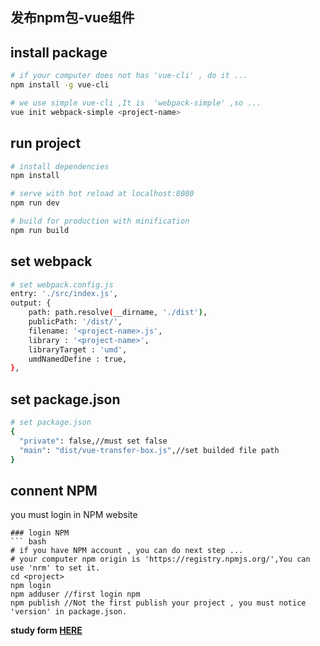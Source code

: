 ## 发布npm包-vue组件

## install package
``` bash
# if your computer does not has 'vue-cli' , do it ...
npm install -g vue-cli

# we use simple vue-cli ,It is  'webpack-simple' ,so ...
vue init webpack-simple <project-name>

```
## run project
``` bash
# install dependencies
npm install

# serve with hot reload at localhost:8080
npm run dev

# build for production with minification
npm run build
```
## set webpack
``` bash
# set webpack.config.js
entry: './src/index.js',
output: {
    path: path.resolve(__dirname, './dist'),
    publicPath: '/dist/',
    filename: '<project-name>.js',
    library : '<project-name>', 
    libraryTarget : 'umd', 
    umdNamedDefine : true, 
},
```
## set package.json
``` bash
# set package.json 
{
  "private": false,//must set false
  "main": "dist/vue-transfer-box.js",//set builded file path
}
```
## connent NPM
you must login in NPM website		
```
### login NPM 
``` bash
# if you have NPM account , you can do next step ...
# your computer npm origin is 'https://registry.npmjs.org/',You can use 'nrm' to set it.
cd <project>
npm login
npm adduser //first login npm
npm publish //Not the first publish your project , you must notice 'version' in package.json.
```

**study form [HERE](https://juejin.im/post/5c8ced235188257de6634efe)**
